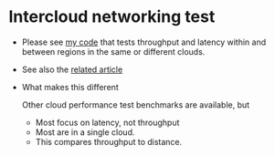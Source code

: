 # Intercloud networking test

- Please see [my code](https://github.com/doitintl/intercloud-throughput) that
  tests  throughput and latency within and between regions in the same or different clouds.

- See also the [related article](https://www.doit-intl.com/throughput-metrics-across-the-clouds/)

- What makes this different

  Other cloud performance test benchmarks are available, but

  * Most focus on latency, not throughput
  * Most are in a single cloud.
  * This compares throughput to distance.